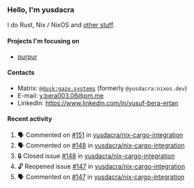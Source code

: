 ### Hello, I'm yusdacra

I do Rust, Nix / NixOS and [other stuff](https://gaze.systems/).

#### Projects I'm focusing on

- [purpur](https://github.com/harmony-development/purpur)

#### Contacts

- Matrix: [`@dusk:gaze.systems`](https://matrix.to/#/@dusk:gaze.systems) (formerly `@yusdacra:nixos.dev`)
- E-mail: y.bera003.06@pm.me
- LinkedIn: https://www.linkedin.com/in/yusuf-bera-ertan

#### Recent activity

<!--START_SECTION:activity-->
1. 🗣 Commented on [#151](https://github.com/yusdacra/nix-cargo-integration/issues/151#issuecomment-1920997386) in [yusdacra/nix-cargo-integration](https://github.com/yusdacra/nix-cargo-integration)
2. 🗣 Commented on [#148](https://github.com/yusdacra/nix-cargo-integration/issues/148#issuecomment-1892489489) in [yusdacra/nix-cargo-integration](https://github.com/yusdacra/nix-cargo-integration)
3. 🔒 Closed issue [#148](https://github.com/yusdacra/nix-cargo-integration/issues/148) in [yusdacra/nix-cargo-integration](https://github.com/yusdacra/nix-cargo-integration)
4. 🔓 Reopened issue [#147](https://github.com/yusdacra/nix-cargo-integration/issues/147) in [yusdacra/nix-cargo-integration](https://github.com/yusdacra/nix-cargo-integration)
5. 🗣 Commented on [#147](https://github.com/yusdacra/nix-cargo-integration/issues/147#issuecomment-1890423940) in [yusdacra/nix-cargo-integration](https://github.com/yusdacra/nix-cargo-integration)
<!--END_SECTION:activity-->
